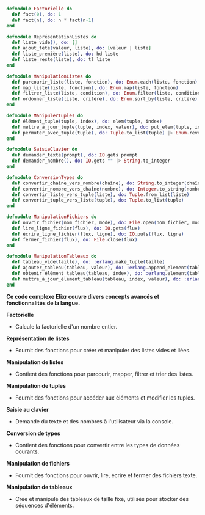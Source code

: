 ```elixir
defmodule Factorielle do
  def fact(0), do: 1
  def fact(n), do: n * fact(n-1)
end

defmodule ReprésentationListes do
  def liste_vide(), do: []
  def ajout_tête(valeur, liste), do: [valeur | liste]
  def liste_première(liste), do: hd liste
  def liste_reste(liste), do: tl liste
end

defmodule ManipulationListes do
  def parcourir_liste(liste, fonction), do: Enum.each(liste, fonction)
  def map_liste(liste, fonction), do: Enum.map(liste, fonction)
  def filtrer_liste(liste, condition), do: Enum.filter(liste, condition)
  def ordonner_liste(liste, critère), do: Enum.sort_by(liste, critère)
end

defmodule ManipulerTuples do
  def élément_tuple(tuple, index), do: elem(tuple, index)
  def mettre_à_jour_tuple(tuple, index, valeur), do: put_elem(tuple, index, valeur)
  def permuter_avec_tuple(tuple), do: Tuple.to_list(tuple) |> Enum.reverse() |> Tuple.from_list()
end

defmodule SaisieClavier do
  def demander_texte(prompt), do: IO.gets prompt
  def demander_nombre(), do: IO.gets "" |> String.to_integer
end

defmodule ConversionTypes do
  def convertir_chaîne_vers_nombre(chaîne), do: String.to_integer(chaîne)
  def convertir_nombre_vers_chaîne(nombre), do: Integer.to_string(nombre)
  def convertir_liste_vers_tuple(liste), do: Tuple.from_list(liste)
  def convertir_tuple_vers_liste(tuple), do: Tuple.to_list(tuple)
end

defmodule ManipulationFichiers do
  def ouvrir_fichier(nom_fichier, mode), do: File.open(nom_fichier, mode)
  def lire_ligne_fichier(flux), do: IO.gets(flux)
  def écrire_ligne_fichier(flux, ligne), do: IO.puts(flux, ligne)
  def fermer_fichier(flux), do: File.close(flux)
end

defmodule ManipulationTableaux do
  def tableau_vide(taille), do: :erlang.make_tuple(taille)
  def ajouter_tableau(tableau, valeur), do: :erlang.append_element(tableau, valeur)
  def obtenir_élément_tableau(tableau, index), do: :erlang.element(tableau, index)
  def mettre_à_jour_élément_tableau(tableau, index, valeur), do: :erlang.setelement(tableau, index, valeur)
end
```

**Ce code complexe Elixr couvre divers concepts avancés et fonctionnalités de la langue.**

**Factorielle**

* Calcule la factorielle d'un nombre entier.

**Représentation de listes**

* Fournit des fonctions pour créer et manipuler des listes vides et liées.

**Manipulation de listes**

* Contient des fonctions pour parcourir, mapper, filtrer et trier des listes.

**Manipulation de tuples**

* Fournit des fonctions pour accéder aux éléments et modifier les tuples.

**Saisie au clavier**

* Demande du texte et des nombres à l'utilisateur via la console.

**Conversion de types**

* Contient des fonctions pour convertir entre les types de données courants.

**Manipulation de fichiers**

* Fournit des fonctions pour ouvrir, lire, écrire et fermer des fichiers texte.

**Manipulation de tableaux**

* Crée et manipule des tableaux de taille fixe, utilisés pour stocker des séquences d'éléments.
